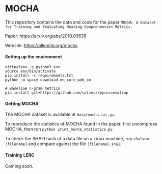 # MOCHA
This repository contains the data and code for the paper `MOCHA: A Dataset for Training and Evaluating Reading Comprehension Metrics.`

Paper: https://arxiv.org/abs/2010.03636

Website: https://allennlp.org/mocha

#### Setting up the environment
```
virtualenv -p python3 env
source env/bin/activate
pip install -r requirements.txt
python -m spacy download en_core_web_sm

# Baseline n-gram metrics
pip install git+https://github.com/salaniz/pycocoevalcap
```

#### Getting MOCHA
The MOCHA dataset is available at `data/mocha.tar.gz`. 

To reproduce the statistics of MOCHA found in the paper, first uncompress MOCHA, then run `python print_mocha_statistics.py`.

To check the SHA-1 hash of a data file on a Linux machine, run `sha1sum [filename]` and compare against the file `[filename].sha1`. 


#### Training LERC
Coming soon.